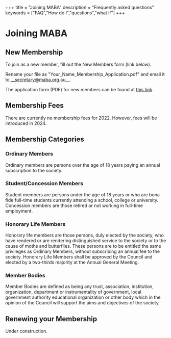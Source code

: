 +++
title = "Joining MABA"
description = "Frequently asked questions"
keywords = ["FAQ","How do I","questions","what if"]
+++
# Joining MABA

## New Membership

To join as a new member, fill out the New Members form (link below). 

Rename your file as "Your_Name_Membership_Application.pdf" and email it to __secretary@maba.org.au__.

The application form (PDF) for new members can be found at [this link](https://docs.google.com/viewer?url=https://raw.githubusercontent.com/stiatragul/maba.org.au/master/documents/2022MABA_membership_application_form_digital.pdf).


## Membership Fees

There are currently no membership fees for 2022. However, fees will be introduced in 2024.

## Membership Categories

### Ordinary Members
Ordinary members are persons over the age of 18 years paying an annual subscription to the society.

### Student/Concession Members
Student members are persons under the age of 18 years or who are bona fide full-time students currently attending a school, college or university. Concession members are those retired or not working in full-time employment.

### Honorary Life Members 
Honorary life members are those persons, duly elected by the society, who have rendered or are rendering distinguished service to the society or to the cause of moths and butterflies. These persons are to be entitled the same privileges as Ordinary Members, without subscribing an annual fee to the society. Honorary Life Members shall be approved by the Council and elected by a two-thirds majority at the Annual General Meeting.

### Member Bodies
Member Bodies are defined as being any trust, association, institution, organization, department or instrumentality of government, local government authority educational organization or other body which in the opinion of the Council will support the aims and objectives of the society.


## Renewing your Membership

Under construction.